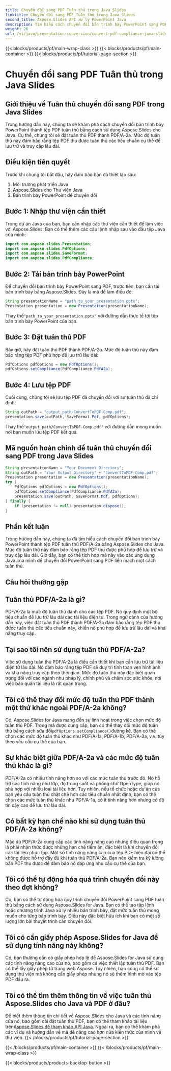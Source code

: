 ```yaml
---
title: Chuyển đổi sang PDF Tuân thủ trong Java Slides
linktitle: Chuyển đổi sang PDF Tuân thủ trong Java Slides
second_title: Aspose.Slides API xử lý PowerPoint Java
description: Tìm hiểu cách chuyển đổi bản trình bày PowerPoint sang PDF tuân thủ PDF/A-2a bằng Aspose.Slides cho Java. Hãy làm theo hướng dẫn từng bước của chúng tôi với mã nguồn để lưu trữ và truy cập liền mạch.
weight: 26
url: /vi/java/presentation-conversion/convert-pdf-compliance-java-slides/
---
```


{{< blocks/products/pf/main-wrap-class >}}
{{< blocks/products/pf/main-container >}}
{{< blocks/products/pf/tutorial-page-section >}}

# Chuyển đổi sang PDF Tuân thủ trong Java Slides


## Giới thiệu về Tuân thủ chuyển đổi sang PDF trong Java Slides

Trong hướng dẫn này, chúng ta sẽ khám phá cách chuyển đổi bản trình bày PowerPoint thành tệp PDF tuân thủ bằng cách sử dụng Aspose.Slides cho Java. Cụ thể, chúng tôi sẽ đặt tuân thủ PDF thành PDF/A-2a. Mức độ tuân thủ này đảm bảo rằng tệp PDF thu được tuân thủ các tiêu chuẩn cụ thể để lưu trữ và truy cập lâu dài.

## Điều kiện tiên quyết

Trước khi chúng tôi bắt đầu, hãy đảm bảo bạn đã thiết lập sau:

1. Môi trường phát triển Java
2. Aspose.Slides cho Thư viện Java
3. Bản trình bày PowerPoint để chuyển đổi

## Bước 1: Nhập thư viện cần thiết

Trong dự án Java của bạn, bạn cần nhập các thư viện cần thiết để làm việc với Aspose.Slides. Bạn có thể thêm các câu lệnh nhập sau vào đầu tệp Java của mình:

```java
import com.aspose.slides.Presentation;
import com.aspose.slides.PdfOptions;
import com.aspose.slides.SaveFormat;
import com.aspose.slides.PdfCompliance;
```

## Bước 2: Tải bản trình bày PowerPoint

Để chuyển đổi bản trình bày PowerPoint sang PDF, trước tiên, bạn cần tải bản trình bày bằng Aspose.Slides. Đây là mã để làm điều đó:

```java
String presentationName = "path_to_your_presentation.pptx";
Presentation presentation = new Presentation(presentationName);
```

 Thay thế`"path_to_your_presentation.pptx"` với đường dẫn thực tế tới tệp bản trình bày PowerPoint của bạn.

## Bước 3: Đặt tuân thủ PDF

Bây giờ, hãy đặt tuân thủ PDF thành PDF/A-2a. Mức độ tuân thủ này đảm bảo rằng tệp PDF phù hợp để lưu trữ lâu dài:

```java
PdfOptions pdfOptions = new PdfOptions();
pdfOptions.setCompliance(PdfCompliance.PdfA2a);
```

## Bước 4: Lưu tệp PDF

Cuối cùng, chúng tôi sẽ lưu tệp PDF đã chuyển đổi với sự tuân thủ đã chỉ định:

```java
String outPath = "output_path/ConvertToPDF-Comp.pdf";
presentation.save(outPath, SaveFormat.Pdf, pdfOptions);
```

 Thay thế`"output_path/ConvertToPDF-Comp.pdf"` với đường dẫn mong muốn nơi bạn muốn lưu tệp PDF kết quả.

## Mã nguồn hoàn chỉnh để tuân thủ chuyển đổi sang PDF trong Java Slides

```java
String presentationName = "Your Document Directory";
String outPath = "Your Output Directory" + "ConvertToPDF-Comp.pdf";
Presentation presentation = new Presentation(presentationName);
try {
	PdfOptions pdfOptions = new PdfOptions();
	pdfOptions.setCompliance(PdfCompliance.PdfA2a);
	presentation.save(outPath, SaveFormat.Pdf, pdfOptions);
} finally {
	if (presentation != null) presentation.dispose();
}
```

## Phần kết luận

Trong hướng dẫn này, chúng ta đã tìm hiểu cách chuyển đổi bản trình bày PowerPoint thành tệp PDF tuân thủ PDF/A-2a bằng Aspose.Slides cho Java. Mức độ tuân thủ này đảm bảo rằng tệp PDF thu được phù hợp để lưu trữ và truy cập lâu dài. Giờ đây, bạn có thể tích hợp mã này vào các ứng dụng Java của mình để chuyển đổi PowerPoint sang PDF liền mạch một cách tuân thủ.

## Câu hỏi thường gặp

## Tuân thủ PDF/A-2a là gì?

PDF/A-2a là mức độ tuân thủ dành cho các tệp PDF. Nó quy định một bộ tiêu chuẩn để lưu trữ lâu dài các tài liệu điện tử. Trong ngữ cảnh của hướng dẫn này, việc đặt tuân thủ PDF thành PDF/A-2a đảm bảo rằng tệp PDF thu được tuân thủ các tiêu chuẩn này, khiến nó phù hợp để lưu trữ lâu dài và khả năng truy cập.

## Tại sao tôi nên sử dụng tuân thủ PDF/A-2a?

Việc sử dụng tuân thủ PDF/A-2a là điều cần thiết khi bạn cần lưu trữ tài liệu điện tử lâu dài. Nó đảm bảo rằng tệp PDF sẽ duy trì tính toàn vẹn hình ảnh và khả năng truy cập theo thời gian. Mức độ tuân thủ này đặc biệt quan trọng đối với các ngành như pháp lý, chính phủ và chăm sóc sức khỏe, nơi việc bảo quản tài liệu là rất quan trọng.

## Tôi có thể thay đổi mức độ tuân thủ PDF thành một thứ khác ngoài PDF/A-2a không?

 Có, Aspose.Slides for Java mang đến sự linh hoạt trong việc chọn mức độ tuân thủ PDF. Trong mã được cung cấp, bạn có thể thay đổi mức độ tuân thủ bằng cách sửa đổi`pdfOptions.setCompliance()`đường kẻ. Bạn có thể chọn các mức độ tuân thủ khác như PDF/A-1a, PDF/A-1b, PDF/A-3a, v.v. tùy theo yêu cầu cụ thể của bạn.

## Sự khác biệt giữa PDF/A-2a và các mức độ tuân thủ khác là gì?

PDF/A-2a có nhiều tính năng hơn so với các mức tuân thủ trước đó. Nó hỗ trợ các tính năng như lớp, độ trong suốt và phông chữ OpenType, giúp nó phù hợp với nhiều loại tài liệu hơn. Tuy nhiên, nếu tổ chức hoặc dự án của bạn yêu cầu tuân thủ chặt chẽ hơn các tiêu chuẩn nhất định, bạn có thể chọn các mức tuân thủ khác như PDF/A-1a, có ít tính năng hơn nhưng có độ tin cậy cao để lưu trữ lâu dài.

## Có bất kỳ hạn chế nào khi sử dụng tuân thủ PDF/A-2a không?

Mặc dù PDF/A-2a cung cấp các tính năng nâng cao nhưng điều quan trọng là phải nhận thức được những hạn chế tiềm ẩn, đặc biệt là khi chuyển đổi các tài liệu phức tạp. Một số tính năng nâng cao của tệp PDF hiện đại có thể không được hỗ trợ đầy đủ khi tuân thủ PDF/A-2a. Bạn nên kiểm tra kỹ lưỡng bản PDF thu được để đảm bảo nó đáp ứng nhu cầu cụ thể của bạn.

## Tôi có thể tự động hóa quá trình chuyển đổi này theo đợt không?

Có, bạn có thể tự động hóa quy trình chuyển đổi PowerPoint sang PDF tuân thủ bằng cách sử dụng Aspose.Slides for Java. Bạn có thể tạo tập lệnh hoặc chương trình Java xử lý nhiều bản trình bày, đặt mức tuân thủ mong muốn cho từng bản trình bày. Điều này đặc biệt hữu ích khi bạn có một số lượng lớn bài thuyết trình cần chuyển đổi.

## Tôi có cần giấy phép Aspose.Slides for Java để sử dụng tính năng này không?

Có, bạn thường cần có giấy phép hợp lệ để Aspose.Slides for Java sử dụng các tính năng nâng cao của nó, bao gồm cả việc thiết lập tuân thủ PDF. Bạn có thể lấy giấy phép từ trang web Aspose. Tuy nhiên, bạn cũng có thể sử dụng thư viện mà không cần giấy phép nhưng nó sẽ thêm hình mờ vào tệp PDF đầu ra.

## Tôi có thể tìm thêm thông tin về việc tuân thủ Aspose.Slides cho Java và PDF ở đâu?

 Để biết thêm thông tin chi tiết về Aspose.Slides cho Java và các tính năng của nó, bao gồm cài đặt tuân thủ PDF, bạn có thể tham khảo tài liệu trên[Aspose.Slides để tham khảo API Java](https://reference.aspose.com/slides/java/). Ngoài ra, bạn có thể khám phá các ví dụ và hướng dẫn về mã để nâng cao hơn nữa kiến thức của mình về thư viện.
{{< /blocks/products/pf/tutorial-page-section >}}

{{< /blocks/products/pf/main-container >}}
{{< /blocks/products/pf/main-wrap-class >}}

{{< blocks/products/products-backtop-button >}}
